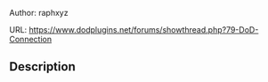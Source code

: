 Author: raphxyz

URL: https://www.dodplugins.net/forums/showthread.php?79-DoD-Connection

## Description

